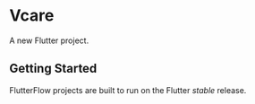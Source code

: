 # Vcare

A new Flutter project.

## Getting Started

FlutterFlow projects are built to run on the Flutter _stable_ release.
